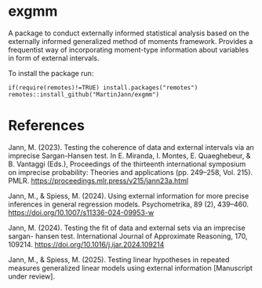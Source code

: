 # exgmm
A package to conduct externally informed statistical analysis based on the externally informed generalized method of moments framework. Provides a frequentist way of incorporating moment-type information about variables in form of external intervals.

To install the package run:
```
if(require(remotes)!=TRUE) install.packages("remotes")
remotes::install_github("MartinJann/exgmm")
```
# References 

Jann, M. (2023). Testing the coherence of data and external intervals via an imprecise
Sargan-Hansen test. In E. Miranda, I. Montes, E. Quaeghebeur, & B. Vantaggi (Eds.),
Proceedings of the thirteenth international symposium on imprecise probability: Theories
and applications (pp. 249–258, Vol. 215). PMLR. https://proceedings.mlr.press/v215/jann23a.html

Jann, M., & Spiess, M. (2024). Using external information for more precise inferences
in general regression models. Psychometrika, 89 (2), 439–460. https://doi.org/10.1007/s11336-024-09953-w

Jann, M. (2024). Testing the fit of data and external sets via an imprecise sargan-
hansen test. International Journal of Approximate Reasoning, 170, 109214. https://doi.org/10.1016/j.ijar.2024.109214

Jann, M., & Spiess, M. (2025). Testing linear hypotheses in repeated measures generalized
linear models using external information [Manuscript under review].
